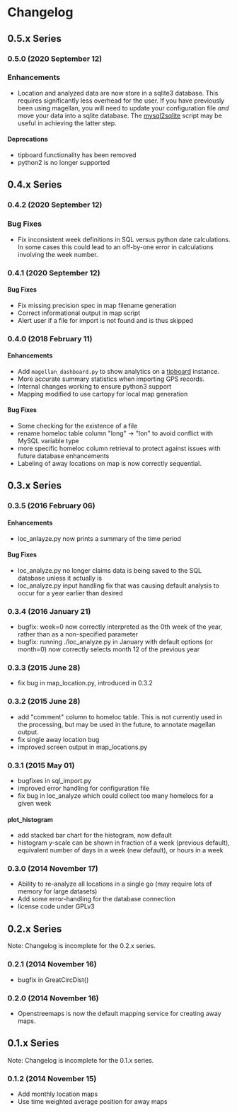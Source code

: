 # Changelog

## 0.5.x Series

### 0.5.0 (2020 September 12)

### Enhancements

* Location and analyzed data are now store in a sqlite3 database. This requires significantly less overhead for the user. If you have previously been using magellan, you will need to update your configuration file _and_ move your data into a sqlite database. The [mysql2sqlite](https://github.com/dumblob/mysql2sqlite) script may be useful in achieving the latter step.

#### Deprecations

* tipboard functionality has been removed
* python2 is no longer supported

## 0.4.x Series

### 0.4.2 (2020 September 12)

### Bug Fixes

* Fix inconsistent week definitions in SQL versus python date calculations. In some cases this could lead to an off-by-one error in calculations involving the week number.

### 0.4.1 (2020 September 12)

#### Bug Fixes

* Fix missing precision spec in map filename generation
* Correct informational output in map script
* Alert user if a file for import is not found and is thus skipped

### 0.4.0 (2018 February 11)

#### Enhancements

* Add `magellan_dashboard.py` to show analytics on a [tipboard](https://github.com/allegro/tipboard) instance.
* More accurate summary statistics when importing GPS records.
* Internal changes working to ensure python3 support
* Mapping modified to use cartopy for local map generation

#### Bug Fixes

* Some checking for the existence of a file
* rename homeloc table column "long" -> "lon" to avoid conflict with MySQL variable type
* more specific homeloc column retrieval to protect against issues with future database enhancements
* Labeling of away locations on map is now correctly sequential.

## 0.3.x Series

### 0.3.5 (2016 February 06)

#### Enhancements

* loc_anlayze.py now prints a summary of the time period

#### Bug Fixes

* loc_analyze.py no longer claims data is being saved to the SQL database unless it actually is
* loc_analyze.py input handling fix that was causing default analysis to occur for a year earlier than desired

### 0.3.4 (2016 January 21)

* bugfix: week=0 now correctly interpreted as the 0th week of the year, rather than as a non-specified parameter
* bugfix: running ./loc_analyze.py in January with default options (or month=0) now correctly selects month 12 of the previous year

### 0.3.3 (2015 June 28)

* fix bug in map_location.py, introduced in 0.3.2

### 0.3.2 (2015 June 28)

* add "comment" column to homeloc table. This is not currently used in the processing, but may be used in the future, to annotate magellan output.
* fix single away location bug
* improved screen output in map_locations.py

### 0.3.1 (2015 May 01)

* bugfixes in sql_import.py
* improved error handling for configuration file
* fix bug in loc_analyze which could collect too many homelocs for a given week

#### plot_histogram

* add stacked bar chart for the histogram, now default
* histogram y-scale can be shown in fraction of a week (previous default), equivalent number of days in a week (new default), or hours in a week

### 0.3.0 (2014 November 17)

* Ability to re-analyze all locations in a single go (may require lots of memory for large datasets)
* Add some error-handling for the database connection
* license code under GPLv3

## 0.2.x Series

Note: Changelog is incomplete for the 0.2.x series.

### 0.2.1 (2014 November 16)

* bugfix in GreatCircDist()

### 0.2.0 (2014 November 16)

* Openstreemaps is now the default mapping service for creating away maps.

## 0.1.x Series

Note: Changelog is incomplete for the 0.1.x series.

### 0.1.2 (2014 November 15)

* Add monthly location maps
* Use time weighted average position for away maps
